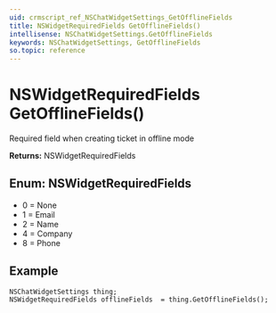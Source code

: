 ```yaml
---
uid: crmscript_ref_NSChatWidgetSettings_GetOfflineFields
title: NSWidgetRequiredFields GetOfflineFields()
intellisense: NSChatWidgetSettings.GetOfflineFields
keywords: NSChatWidgetSettings, GetOfflineFields
so.topic: reference
---
```


# NSWidgetRequiredFields GetOfflineFields()

Required field when creating ticket in offline mode

**Returns:** NSWidgetRequiredFields

## Enum: NSWidgetRequiredFields

* 0 = None
* 1 = Email
* 2 = Name
* 4 = Company
* 8 = Phone

## Example

```crmscript
NSChatWidgetSettings thing;
NSWidgetRequiredFields offlineFields  = thing.GetOfflineFields();
```
